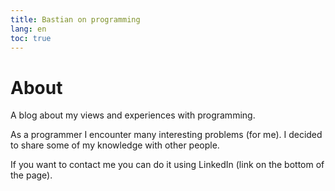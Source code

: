 ```yaml
---
title: Bastian on programming
lang: en
toc: true
---
```

<!--
Copyright 2019 Michał Piotrowski

Licensed under the Apache License, Version 2.0 (the "License");
you may not use this file except in compliance with the License.
You may obtain a copy of the License at

   http://www.apache.org/licenses/LICENSE-2.0
-->

# About
A blog about my views and experiences with programming.

As a programmer I encounter many interesting problems (for me). I decided to share some of my knowledge with other people.

If you want to contact me you can do it using LinkedIn (link on the bottom of the page).
